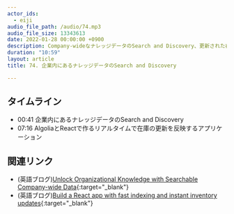 ```yaml
---
actor_ids:
  - eiji
audio_file_path: /audio/74.mp3
audio_file_size: 13343613
date: 2022-01-28 00:00:00 +0900
description: Company-wideなナレッジデータのSearch and Discovery、更新された在庫情報をリアルタイムに反映させるReact InstantSearchアプリケーションについて話しました
duration: "10:59"
layout: article
title: 74. 企業内にあるナレッジデータのSearch and Discovery

---
```


## タイムライン

- 00:41 企業内にあるナレッジデータのSearch and Discovery
- 07:16 AlgoliaとReactで作るリアルタイムで在庫の更新を反映するアプリケーション

## 関連リンク

- (英語ブログ)[Unlock Organizational Knowledge with Searchable Company-wide Data](https://www.algolia.com/blog/product/unlock-organizational-knowledge-with-searchable-company-wide-data/){:target="_blank"}
- (英語ブログ)[Build a React app with fast indexing and instant inventory updates](https://www.algolia.com/blog/engineering/build-a-react-app-with-fast-indexing-and-instant-inventory-updates/){:target="_blank"}
